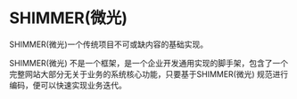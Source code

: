 # SHIMMER(微光)

SHIMMER(微光)一个传统项目不可或缺内容的基础实现。

SHIMMER(微光)
不是一个框架，是一个企业开发通用实现的脚手架，包含了一个完整网站大部分无关于业务的系统核心功能，只要基于SHIMMER(微光)
规范进行编码，便可以快速实现业务迭代。
